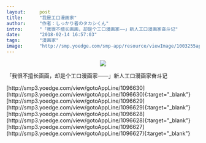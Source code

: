 ```yaml
---
layout:     post
title:      "我是工口漫画家"
author:     "作者：しっかり者のタカシくん"
intro:      "「我很不擅长画画，却是个工口漫画家——」新人工口漫画家奋斗记"
date:       "2018-02-14 16:57:03"
tags:       "漫画家"
image:      "http://smp.yoedge.com/smp-app/resource/viewImage/1003255appline.png"
---
```

<div style="text-align: center">
<p><img src="http://smp.yoedge.com/smp-app/resource/viewImage/1003255appline.png"/></p>
</div>
<p class="post-meta">
<span>「我很不擅长画画，却是个工口漫画家——」新人工口漫画家奋斗记</span>
</p>
[http://smp3.yoedge.com/view/gotoAppLine/1096630](http://smp3.yoedge.com/view/gotoAppLine/1096630){:target="_blank"}
[http://smp3.yoedge.com/view/gotoAppLine/1096629](http://smp3.yoedge.com/view/gotoAppLine/1096629){:target="_blank"}
[http://smp3.yoedge.com/view/gotoAppLine/1096628](http://smp3.yoedge.com/view/gotoAppLine/1096628){:target="_blank"}
[http://smp3.yoedge.com/view/gotoAppLine/1096627](http://smp3.yoedge.com/view/gotoAppLine/1096627){:target="_blank"}


